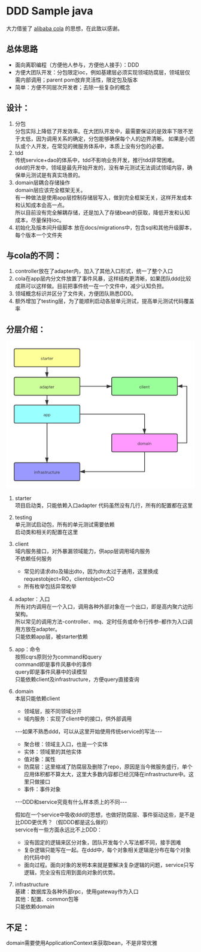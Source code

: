 # DDD Sample java

大力借鉴了 [alibaba cola](https://github.com/alibaba/COLA) 的思想，在此致以感谢。

## 总体思路
* 面向离职编程（方便他人参与，方便他人接手）：DDD
* 方便大团队开发：分包限定ioc，例如基建层必须实现领域防腐层，领域层仅需内部调用；parent pom放弃灵活性，限定包及版本
* 简单：方便不同层次开发者；去除一些复杂的概念

## 设计：
1. 分包  
分包实际上降低了开发效率。在大团队开发中，最需要保证的是效率下限不至于太低，因为调用关系的确定，分包能够确保每个人的边界清晰。
如果是小团队或个人开发，在常见的微服务体系中，本质上没有分包的必要。
1. tdd  
传统service+dao的体系中，tdd不影响业务开发，推行tdd非常困难。  
ddd的开发中，领域是最先开始开发的，没有单元测试无法调试领域内容，确保单元测试是有真实场景的。
1. domain层耦合存储操作  
domain层应该完全框架无关。  
有一种做法是使用app层控制存储层写入，做到完全框架无关，这样开发成本和认知成本会高一点。  
所以目前没有完全解耦存储，还是加入了存储bean的获取，降低开发和认知成本，尽量保持ioc。
1. 初始化及版本间升级脚本
放在docs/migrations中，包含sql和其他升级脚本，每个版本一个文件夹

## 与cola的不同：
1. controller放在了adapter内，加入了其他入口形式，统一了整个入口
1. cola在app层内分文件放置了事件风暴，这样结构更清晰，如果团队ddd比较成熟可以这样做。目前把事件统一在一个文件中，减少认知负担。
1. 领域概念标识并区分了文件夹，方便团队熟悉DDD。
1. 额外增加了testing层，为了能顺利启动各层单元测试，提高单元测试代码覆盖率

## 分层介绍：
![分层依赖关系](docs/resources/ddd-layer.png)
1. starter  
项目启动类，只能依赖入口adapter
代码虽然没有几行，所有的配置都在这里
1. testing  
单元测试启动包，所有的单元测试需要依赖  
启动类和相关的配置在这里  
1. client  
    域内服务接口，对外暴漏领域能力，供app层调用域内服务  
    不依赖任何服务  
    * 常见的请求dto及输出dto，因为dto太过于通用，这里换成requestobject=RO，clientobject=CO  
    * 所有枚举包括异常枚举  
1. adapter：入口  
所有对内调用在一个入口，调用各种外部对象在一个出口，即是高内聚六边形架构。  
所以常见的调用方法-controller、mq、定时任务或命令行传参-都作为入口调用方放在adapter。  
只能依赖app层，被starter依赖  
1. app：命令  
按照cqrs原则分为command和query  
command即是事件风暴中的事件  
query即是事件风暴中的读模型  
只能依赖client及infrastructure，方便query直接查询  
1. domain  
    本层只能依赖client  
    - 领域层，按不同领域分开  
    - 域内服务：实现了client中的接口，供外部调用  
    
    ---如果不熟悉ddd，可以从这里开始使用传统service的写法---  
    
    - 聚合根：领域主入口，也是一个实体
    - 实体：领域里的其他实体
    - 值对象：属性
    - 防腐层：这里缩减了防腐层及删除了repo，原因是当今微服务盛行，单个应用体积都不算太大，这里大多数内容都已经沉降在infrastructure中。这里只做接口
    - 事件：事件对象
    
    ---DDD和service究竟有什么样本质上的不同---  
    
    假如在一个service中吸收ddd的思想，也做好防腐层、事件驱动这些，是不是比DDD更优秀？（假DDD都是这么做的）  
    service有一些方面永远比不上DDD：
    * 没有固定的逻辑来区分对象，团队开发每个人写法都不同，接手困难
    * 复杂逻辑只能写在一起。在ddd中，每个对象相关逻辑是分布在每个对象的代码中的
    * 面向过程。面向对象的发明本来就是要解决复杂逻辑的问题，service只写逻辑，完全没有应用到面向对象的优势。

1. infrastructure  
基建：数据库及各种外部rpc，使用gateway作为入口  
其他：配置、common包等  
只能依赖domain  


## 不足：
domain需要使用ApplicationContext来获取bean，不是非常优雅